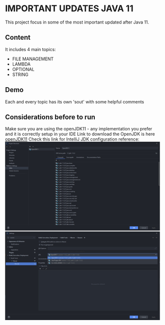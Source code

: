 # IMPORTANT UPDATES JAVA 11
This project focus in some of the most important updated after Java 11.

## Content
It includes 4 main topics: 
- FILE MANAGEMENT
- LAMBDA
- OPTIONAL
- STRING

## Demo
Each and every topic has its own 'sout' with some helpful comments

## Considerations before to run
Make sure you are using the openJDK11 - any implementation you prefer and it is correctly setup in your IDE
Link to download the OpenJDK is here [openJDK11](https://adoptopenjdk.net/)
Check this link for IntelliJ JDK configuration reference:
![](/src/main/resources/SDKSetting.jpg)
![](/src/main/resources/runner.jpg)
